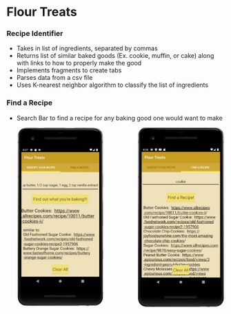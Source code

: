 # Flour Treats
### Recipe Identifier
- Takes in list of ingredients, separated by commas
- Returns list of similar baked goods (Ex. cookie, muffin, or cake) along with links to how to properly make the good
- Implements fragments to create tabs
- Parses data from a csv file
- Uses K-nearest neighbor algorithm to classify the list of ingredients

### Find a Recipe
- Search Bar to find a recipe for any baking good one would want to make

  <img align="left" width="200" alt="Image of Recipe Identifier Tab" src="IdentifyRecipeDemo.jpg">
  <img align ="right" width="200" alt="Image of Search Recipes Tab" src="FindARecipeDemo.jpg">
